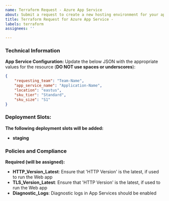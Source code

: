 ```yaml
---
name: Terraform Request - Azure App Service
about: Submit a request to create a new hosting environment for your app
title: Terraform Request for Azure App Service - 
labels: terraform
assignees: ''

---
```


### Technical Information
**App Service Configuration:**
Update the below JSON with the appropriate values for the resource (**DO NOT use spaces or underscores**):

```json
{
    "requesting_team": "Team-Name",
    "app_service_name": "Application-Name",
    "location": "eastus",
    "sku_tier": "Standard",
    "sku_size": "S1"
} 
```

### Deployment Slots:
**The following deployment slots will be added:**
- **staging**

### Policies and Compliance
**Required (will be assigned):**
- **HTTP_Version_Latest**: Ensure that 'HTTP Version' is the latest, if used to run the Web app
- **TLS_Version_Latest**: Ensure that 'HTTP Version' is the latest, if used to run the Web app
- **Diagnostic_Logs**: Diagnostic logs in App Services should be enabled
